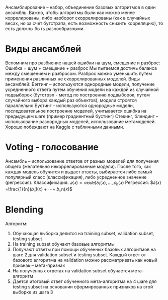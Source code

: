 
Ансамблирование – набор, объединение базовых алгоритмов в один ансамбль. Важно, чтобы алгоритмы были как можно менее коррелированы, либо наоборот скоррелированы (как в случайных весах, но за счет бутстрэпа, есть возможность снизить корреляцию), то есть должны быть разнообразными.

# Виды ансамблей
Вспомним про разбиение нашей ошибки на шум, смещение и разброс:
Ошибка = шум + смещение + разброс
Мы пытаемся достичь баланса между смещением и разбросом.
Разброс можно уменьшить путем применения различных не скоррелированных моделей.
Виды ансамблей:
Бэггинг – используются однородные модели, получение усредненного ответа путем обучения
модели на каждой из случайной подвыборок (бутстрэп - метод по построению подвыборок,
путем случайного выбора каждый раз объектов), модели строятся параллельно
Бустинг – используются однородные модели, последовательное построение моделей, учитывается ошибка на предыдущем шаге (пример градиентный бустинг)
Стекинг, блендинг – использование разнородных моделей, использование метамоделей. Хорошо побеждают на Kaggle с табличными данными.


# Voting - голосование
Ансамбль – использование ответов от разных моделей для получения общего (желательно некоррелированные модели).
После того, как каждая модель обучится и выдаст ответы, выбирается либо самый
популярный класс (классификация), либо усредненное значение (регрессия).
Классификация:
$𝑎(𝑥 )= 𝑚𝑜𝑑𝑒(𝑏_1(𝑥) ,…, 𝑏_n(𝑥)$
Регрессия:
$𝑎(𝑥) =\frac{1}{n}(𝑏_1(𝑥) + ⋯+ 𝑏_n(𝑥)$

# Blending

Алгоритм:
1. Обучающая выборка делится на training subset, validation subset, testing subset
2. На training subset обучают базовые алгоритмы
3. Получают ответы при помощи обученных базовых алгоритмов на шаге 2 для validation subset и testing subset. Каждый ответ от базового алгоритма на validation можно рассматривать как новый признак – мета-признак
4. На полученных ответах на validation subset обучается мета-алгоритм
5. Дается итоговый ответ обученного мета-алгоритма на 4 шаге для testing subset на основании сформированных признаков на этой выборке из шага 3



